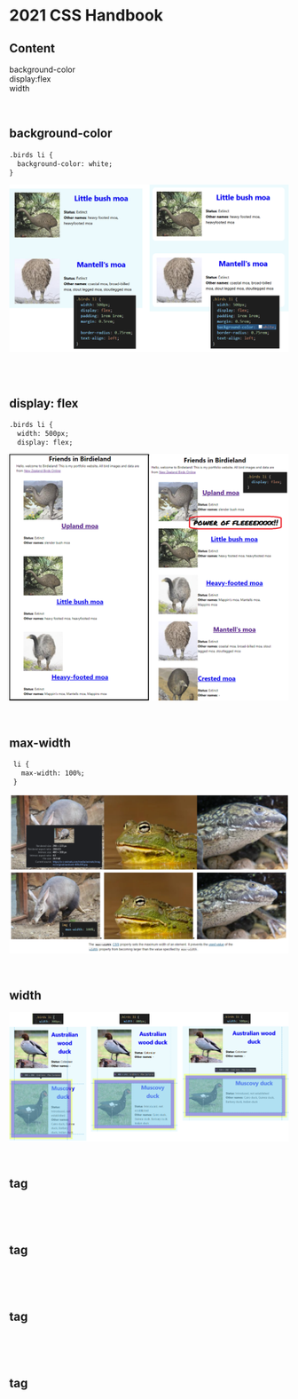 # 2021 CSS Handbook

## Content
background-color  
display:flex  
width  

<br>

## background-color

    .birds li {
      background-color: white;
    }
    
![background-color](https://github.com/Coding-Forest/2021-CSS/blob/main/images/background-color.png)

<br>


<br>

## display: flex

    .birds li {
      width: 500px;
      display: flex;

![display flex](https://github.com/Coding-Forest/2021-CSS/blob/main/images/display%20flex.png)

<br>

## max-width
        
     li {
       max-width: 100%;
     }

![max-width](https://github.com/Coding-Forest/2021-CSS/blob/main/images/max%20width.png)

<br>

## width
![width](https://github.com/Coding-Forest/2021-CSS/blob/main/images/css%20width.png)

<br>


## tag
![]()

<br>

## tag
![]()

<br>

## tag
![]()

<br>

## tag
![]()

<br>
